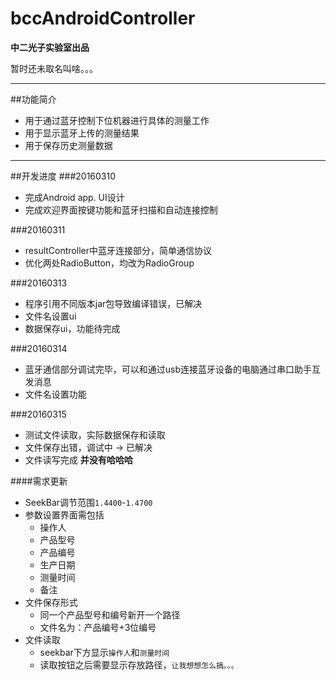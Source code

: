 # bccAndroidController
**中二光子实验室出品**

暂时还未取名叫啥。。。

---
##功能简介
- 用于通过蓝牙控制下位机器进行具体的测量工作
- 用于显示蓝牙上传的测量结果
- 用于保存历史测量数据

---
##开发进度
###20160310
- 完成Android app. UI设计
- 完成欢迎界面按键功能和蓝牙扫描和自动连接控制

###20160311
- resultController中蓝牙连接部分，简单通信协议
- 优化两处RadioButton，均改为RadioGroup

###20160313
- 程序引用不同版本jar包导致编译错误，已解决
- 文件名设置ui
- 数据保存ui，功能待完成

###20160314
- 蓝牙通信部分调试完毕，可以和通过usb连接蓝牙设备的电脑通过串口助手互发消息
- 文件名设置功能

###20160315
- 测试文件读取，实际数据保存和读取
- 文件保存出错，调试中 -> 已解决
- 文件读写完成 **并没有哈哈哈**

####需求更新
- SeekBar调节范围`1.4400`-`1.4700`
- 参数设置界面需包括
	- 操作人
	- 产品型号
	- 产品编号
	- 生产日期
	- 测量时间
	- 备注
- 文件保存形式
	- 同一个产品型号和编号新开一个路径
	- 文件名为：产品编号+3位编号
- 文件读取
	- seekbar下方显示`操作人`和`测量时间`
	- 读取按钮之后需要显示存放路径，`让我想想怎么搞。。。`
